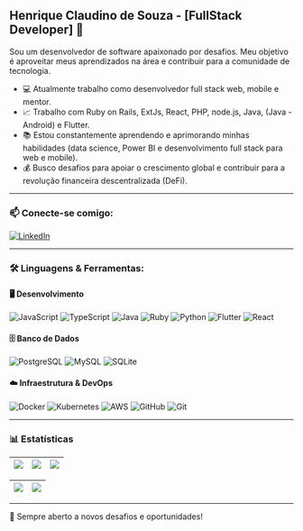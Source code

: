 ## Henrique Claudino de Souza - [FullStack Developer] 👋

Sou um desenvolvedor de software apaixonado por desafios. Meu objetivo é aproveitar meus aprendizados na área e contribuir para a comunidade de tecnologia.

- 💻 Atualmente trabalho como desenvolvedor full stack web, mobile e mentor.
- 📈 Trabalho com Ruby on Rails, ExtJs, React, PHP, node.js, Java, (Java - Android) e Flutter.
- 📚 Estou constantemente aprendendo e aprimorando minhas habilidades (data science, Power BI e desenvolvimento full stack para web e mobile).
- 💰 Busco desafios para apoiar o crescimento global e contribuir para a revolução financeira descentralizada (DeFi).

---

### 📫 Conecte-se comigo:

[![LinkedIn](https://img.shields.io/badge/LinkedIn-%230077B5.svg?style=for-the-badge&logo=linkedin&logoColor=white)](https://www.linkedin.com/in/henrique-souza-65a6a287/)

---

### 🛠️ Linguagens & Ferramentas:

#### 🖥️ Desenvolvimento
![JavaScript](https://img.shields.io/badge/JavaScript-%23F7DF1E.svg?style=for-the-badge&logo=javascript&logoColor=black)
![TypeScript](https://img.shields.io/badge/TypeScript-%23007ACC.svg?style=for-the-badge&logo=typescript&logoColor=white)
![Java](https://img.shields.io/badge/Java-%23ED8B00.svg?style=for-the-badge&logo=openjdk&logoColor=white)
![Ruby](https://img.shields.io/badge/Ruby-%23CC342D.svg?style=for-the-badge&logo=ruby&logoColor=white)
![Python](https://img.shields.io/badge/Python-%233776AB.svg?style=for-the-badge&logo=python&logoColor=white)
![Flutter](https://img.shields.io/badge/Flutter-%2302569B.svg?style=for-the-badge&logo=flutter&logoColor=white)
![React](https://img.shields.io/badge/React-%2361DAFB.svg?style=for-the-badge&logo=react&logoColor=black)

#### 🗄️ Banco de Dados
![PostgreSQL](https://img.shields.io/badge/PostgreSQL-%23336791.svg?style=for-the-badge&logo=postgresql&logoColor=white)
![MySQL](https://img.shields.io/badge/MySQL-%234479A1.svg?style=for-the-badge&logo=mysql&logoColor=white)
![SQLite](https://img.shields.io/badge/SQLite-%23003B57.svg?style=for-the-badge&logo=sqlite&logoColor=white)

#### ☁️ Infraestrutura & DevOps
![Docker](https://img.shields.io/badge/Docker-%232496ED.svg?style=for-the-badge&logo=docker&logoColor=white)
![Kubernetes](https://img.shields.io/badge/Kubernetes-%23326CE5.svg?style=for-the-badge&logo=kubernetes&logoColor=white)
![AWS](https://img.shields.io/badge/AWS-%23232F3E.svg?style=for-the-badge&logo=amazonaws&logoColor=white)
![GitHub](https://img.shields.io/badge/GitHub-%23181717.svg?style=for-the-badge&logo=github&logoColor=white)
![Git](https://img.shields.io/badge/Git-%23F05032.svg?style=for-the-badge&logo=git&logoColor=white)

---

### 📊 Estatísticas

| ![](http://github-profile-summary-cards.vercel.app/api/cards/stats?username=tecnosouza&theme=github_dark) | ![](http://github-profile-summary-cards.vercel.app/api/cards/repos-per-language?username=tecnosouza&hide=Html&theme=github_dark) | ![](http://github-profile-summary-cards.vercel.app/api/cards/most-commit-language?username=tecnosouza&theme=github_dark) |
| :-: | :-: | :-: |

| ![](http://github-profile-summary-cards.vercel.app/api/cards/profile-details?username=tecnosouza&theme=github_dark) | ![](https://github-readme-streak-stats.herokuapp.com/?user=tecnosouza&hide_border=true&date_format=M%20j%5B%2C%20Y%5D&background=2D3742&stroke=2D3742&ring=6bbbca&fire=6bbbca&currStreakNum=fff&sideNums=6bbbca&currStreakLabel=6bbbca&sideLabels=fff&dates=fff) |
| :-: | :-: |

---

🚀 Sempre aberto a novos desafios e oportunidades!


<!--
**Tecnosouza/Tecnosouza** is a ✨ _special_ ✨ repository because its `README.md` (this file) appears on your GitHub profile.

Here are some ideas to get you started:

- 🔭 I’m currently working on ...
- 🌱 I’m currently learning ...
- 👯 I’m looking to collaborate on ...
- 🤔 I’m looking for help with ...
- 💬 Ask me about ...
- 📫 How to reach me: ...
- 😄 Pronouns: ...
- ⚡ Fun fact: ...
-->
